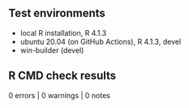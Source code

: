 ## Test environments
* local R installation, R 4.1.3
* ubuntu 20.04 (on GitHub Actions), R 4.1.3, devel
* win-builder (devel)

## R CMD check results

0 errors | 0 warnings | 0 notes
